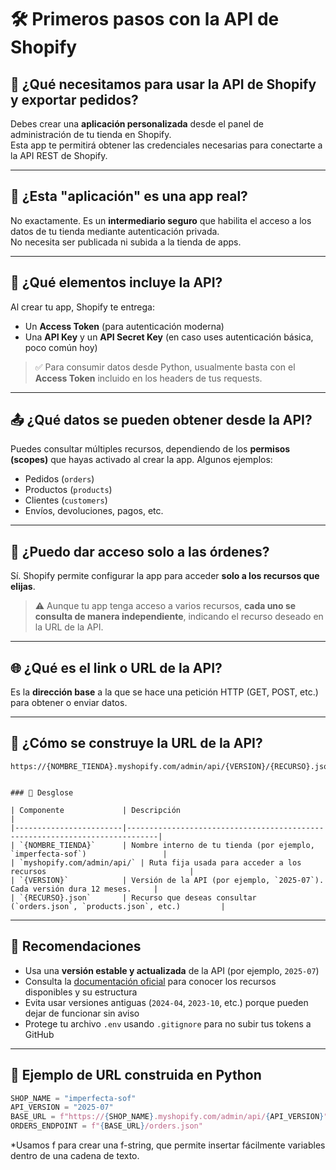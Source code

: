 # 🛠️ Primeros pasos con la API de Shopify

## 📌 ¿Qué necesitamos para usar la API de Shopify y exportar pedidos?
Debes crear una **aplicación personalizada** desde el panel de administración de tu tienda en Shopify.  
Esta app te permitirá obtener las credenciales necesarias para conectarte a la API REST de Shopify.

---

## 🤖 ¿Esta "aplicación" es una app real?
No exactamente. Es un **intermediario seguro** que habilita el acceso a los datos de tu tienda mediante autenticación privada.  
No necesita ser publicada ni subida a la tienda de apps.

---

## 🔐 ¿Qué elementos incluye la API?
Al crear tu app, Shopify te entrega:

- Un **Access Token** (para autenticación moderna)
- Una **API Key** y un **API Secret Key** (en caso uses autenticación básica, poco común hoy)

> ✅ Para consumir datos desde Python, usualmente basta con el **Access Token** incluido en los headers de tus requests.

---

## 📤 ¿Qué datos se pueden obtener desde la API?
Puedes consultar múltiples recursos, dependiendo de los **permisos (scopes)** que hayas activado al crear la app. Algunos ejemplos:

- Pedidos (`orders`)
- Productos (`products`)
- Clientes (`customers`)
- Envíos, devoluciones, pagos, etc.

---

## 🎯 ¿Puedo dar acceso solo a las órdenes?
Sí. Shopify permite configurar la app para acceder **solo a los recursos que elijas**.

> ⚠️ Aunque tu app tenga acceso a varios recursos, **cada uno se consulta de manera independiente**, indicando el recurso deseado en la URL de la API.

---

## 🌐 ¿Qué es el link o URL de la API?
Es la **dirección base** a la que se hace una petición HTTP (GET, POST, etc.) para obtener o enviar datos.

---

## 🧩 ¿Cómo se construye la URL de la API?

```plaintext
https://{NOMBRE_TIENDA}.myshopify.com/admin/api/{VERSION}/{RECURSO}.json


### 🔎 Desglose

| Componente             | Descripción                                                                 |
|------------------------|-----------------------------------------------------------------------------|
| `{NOMBRE_TIENDA}`      | Nombre interno de tu tienda (por ejemplo, `imperfecta-sof`)                 |
| `myshopify.com/admin/api/` | Ruta fija usada para acceder a los recursos                                |
| `{VERSION}`            | Versión de la API (por ejemplo, `2025-07`). Cada versión dura 12 meses.     |
| `{RECURSO}.json`       | Recurso que deseas consultar (`orders.json`, `products.json`, etc.)         |
```

---

## 🧠 Recomendaciones

- Usa una **versión estable y actualizada** de la API (por ejemplo, `2025-07`)
- Consulta la [documentación oficial](https://shopify.dev/docs/api/admin-rest) para conocer los recursos disponibles y su estructura
- Evita usar versiones antiguas (`2024-04`, `2023-10`, etc.) porque pueden dejar de funcionar sin aviso
- Protege tu archivo `.env` usando `.gitignore` para no subir tus tokens a GitHub

---

## 🚧 Ejemplo de URL construida en Python

```python
SHOP_NAME = "imperfecta-sof"
API_VERSION = "2025-07"
BASE_URL = f"https://{SHOP_NAME}.myshopify.com/admin/api/{API_VERSION}"
ORDERS_ENDPOINT = f"{BASE_URL}/orders.json"
```
*Usamos f para crear una f-string, que permite insertar fácilmente variables dentro de una cadena de texto.

  
